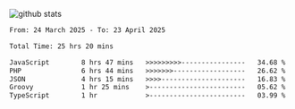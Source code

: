 
![github stats](https://github-readme-stats.vercel.app/api?username=realmahd1&show_icons=true&theme=codeSTACKr&hide_rank=true&count_private=true)

<!--START_SECTION:waka-->

```txt
From: 24 March 2025 - To: 23 April 2025

Total Time: 25 hrs 20 mins

JavaScript        8 hrs 47 mins   >>>>>>>>>----------------   34.68 %
PHP               6 hrs 44 mins   >>>>>>>------------------   26.62 %
JSON              4 hrs 15 mins   >>>>---------------------   16.83 %
Groovy            1 hr 25 mins    >------------------------   05.62 %
TypeScript        1 hr            >------------------------   03.99 %
```

<!--END_SECTION:waka-->
